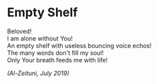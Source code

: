 # Empty Shelf

Beloved!<br />
I am alone without You!<br />
An empty shelf with useless bouncing voice echos!<br />
The many words don't fill my soul!<br />
Only Your breath feeds me with life!

*(Al-Zeituni, July 2019)*